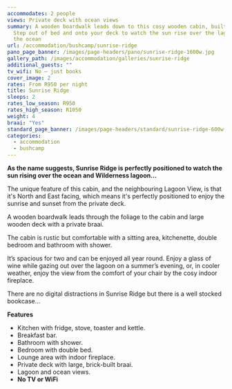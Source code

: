```yaml
---
accommodates: 2 people
views: Private deck with ocean views
summary: A wooden boardwalk leads down to this cosy wooden cabin, built for two.
  Step out of bed and onto your deck to watch the sun rise over the lagoon and
  the ocean
url: /accommodation/bushcamp/sunrise-ridge
pano_page_banner: /images/page-headers/pano/sunrise-ridge-1600w.jpg
gallery_path: /images/accommodation/galleries/sunrise-ridge
additional_guests: ""
tv_wifi: No – just books
cover_image: 2
rates: From R950 per night
title: Sunrise Ridge
sleeps: 2
rates_low_season: R950
rates_high_season: R1050
weight: 4
braai: "Yes"
standard_page_banner: /images/page-headers/standard/sunrise-ridge-600w.jpg
categories:
  - accommodation
  - bushcamp
---
```

**As the name suggests, Sunrise Ridge is perfectly positioned to watch the sun rising over the ocean and Wilderness lagoon…**

The unique feature of this cabin, and the neighbouring Lagoon View, is that it's North and East facing, which means it's perfectly positioned to enjoy the sunrise and sunset from the private deck.

A wooden boardwalk leads through the foliage to the cabin and large wooden deck with a private braai. 

The cabin is rustic but comfortable with a sitting area, kitchenette, double bedroom and bathroom with shower.  

It’s spacious for two and can be enjoyed all year round. Enjoy a glass of wine while gazing out over the lagoon on a summer’s evening, or, in cooler weather, enjoy the view from the comfort of your chair by the cosy indoor fireplace.

There are no digital distractions in Sunrise Ridge but there is a well stocked bookcase…

**Features**

* Kitchen with fridge, stove, toaster and kettle.
* Breakfast bar.
* Bathroom with shower.
* Bedroom with double bed.
* Lounge area with indoor fireplace.
* Private deck with large, brick-built braai.
* Lagoon and ocean views.
* **No TV or WiFi**